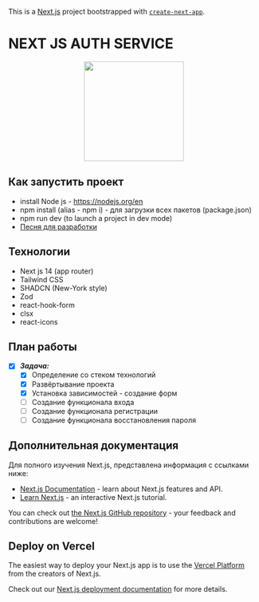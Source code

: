 This is a [Next.js](https://nextjs.org/) project bootstrapped with [`create-next-app`](https://github.com/vercel/next.js/tree/canary/packages/create-next-app).


# NEXT JS AUTH SERVICE
<div align="center">
  <img height="200" src="https://camo.githubusercontent.com/16f93ae6e1e6ec4e43289b79099f62e62361e750ad5d9754395bb8aa4b9081fc/68747470733a2f2f6d656469612e67697068792e636f6d2f6d656469612f38333648694a633770677a7938694e58436e2f67697068792e676966"  />
</div>

## Как запустить проект

- install Node js - https://nodejs.org/en
- npm install (alias -  npm i) - для загрузки всех пакетов (package.json)
- npm run dev (to launch a project in dev mode)
- [Песня для разработки]([https://www.youtube.com/watch?v=Ljqe4Nj7nBA&list=PLwnlgyFbyc1DOM5-aAhjtlWcBGXaTmJZj&index=8](https://www.youtube.com/watch?v=-RLxsAj9HX8&list=PLwnlgyFbyc1DOM5-aAhjtlWcBGXaTmJZj&index=26))

## Технологии

- Next js 14 (app router)
- Tailwind CSS
- SHADCN (New-York style)
- Zod
- react-hook-form
- clsx
- react-icons

## План работы
- [X] ___Задача:___
    - [X] Определение со стеком технологий
    - [X] Развёртывание проекта
    - [X] Установка зависимостей - создание форм
    - [ ] Создание функционала входа
    - [ ] Создание функционала регистрации
    - [ ] Создание функционала восстановления пароля

## Дополнительная документация

Для полного изучения Next.js, представлена информация с ссылками ниже:

- [Next.js Documentation](https://nextjs.org/docs) - learn about Next.js features and API.
- [Learn Next.js](https://nextjs.org/learn) - an interactive Next.js tutorial.

You can check out [the Next.js GitHub repository](https://github.com/vercel/next.js/) - your feedback and contributions are welcome!

## Deploy on Vercel

The easiest way to deploy your Next.js app is to use the [Vercel Platform](https://vercel.com/new?utm_medium=default-template&filter=next.js&utm_source=create-next-app&utm_campaign=create-next-app-readme) from the creators of Next.js.

Check out our [Next.js deployment documentation](https://nextjs.org/docs/deployment) for more details.
